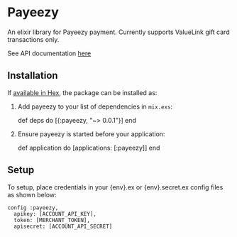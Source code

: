 # Payeezy

An elixir library for Payeezy payment. Currently supports ValueLink gift card transactions only.

See API documentation [here](https://developer.payeezy.com/payeezy-api/apis/)

## Installation

If [available in Hex](https://hex.pm/docs/publish), the package can be installed as:

  1. Add payeezy to your list of dependencies in `mix.exs`:

        def deps do
          [{:payeezy, "~> 0.0.1"}]
        end

  2. Ensure payeezy is started before your application:

        def application do
          [applications: [:payeezy]]
        end

## Setup
To setup, place credentials in your {env}.ex or {env}.secret.ex config files as shown below:
```
config :payeezy,
  apikey: [ACCOUNT_API_KEY],
  token: [MERCHANT_TOKEN],
  apisecret: [ACCOUNT_API_SECRET]
```
